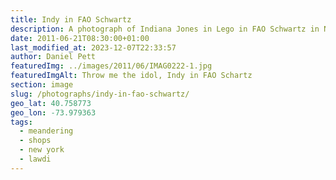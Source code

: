```yaml
---
title: Indy in FAO Schwartz
description: A photograph of Indiana Jones in Lego in FAO Schwartz in New York
date: 2011-06-21T08:30:00+01:00
last_modified_at: 2023-12-07T22:33:57
author: Daniel Pett
featuredImg: ../images/2011/06/IMAG0222-1.jpg
featuredImgAlt: Throw me the idol, Indy in FAO Schartz
section: image
slug: /photographs/indy-in-fao-schwartz/
geo_lat: 40.758773
geo_lon: -73.979363
tags:
  - meandering
  - shops
  - new york
  - lawdi
---
```


